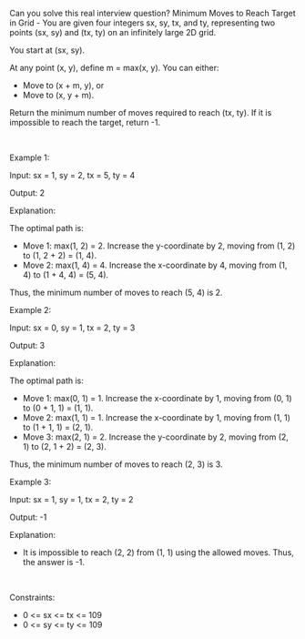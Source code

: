 Can you solve this real interview question? Minimum Moves to Reach Target in Grid - You are given four integers sx, sy, tx, and ty, representing two points (sx, sy) and (tx, ty) on an infinitely large 2D grid.

You start at (sx, sy).

At any point (x, y), define m = max(x, y). You can either:

 * Move to (x + m, y), or
 * Move to (x, y + m).

Return the minimum number of moves required to reach (tx, ty). If it is impossible to reach the target, return -1.

 

Example 1:

Input: sx = 1, sy = 2, tx = 5, ty = 4

Output: 2

Explanation:

The optimal path is:

 * Move 1: max(1, 2) = 2. Increase the y-coordinate by 2, moving from (1, 2) to (1, 2 + 2) = (1, 4).
 * Move 2: max(1, 4) = 4. Increase the x-coordinate by 4, moving from (1, 4) to (1 + 4, 4) = (5, 4).

Thus, the minimum number of moves to reach (5, 4) is 2.

Example 2:

Input: sx = 0, sy = 1, tx = 2, ty = 3

Output: 3

Explanation:

The optimal path is:

 * Move 1: max(0, 1) = 1. Increase the x-coordinate by 1, moving from (0, 1) to (0 + 1, 1) = (1, 1).
 * Move 2: max(1, 1) = 1. Increase the x-coordinate by 1, moving from (1, 1) to (1 + 1, 1) = (2, 1).
 * Move 3: max(2, 1) = 2. Increase the y-coordinate by 2, moving from (2, 1) to (2, 1 + 2) = (2, 3).

Thus, the minimum number of moves to reach (2, 3) is 3.

Example 3:

Input: sx = 1, sy = 1, tx = 2, ty = 2

Output: -1

Explanation:

 * It is impossible to reach (2, 2) from (1, 1) using the allowed moves. Thus, the answer is -1.

 

Constraints:

 * 0 <= sx <= tx <= 109
 * 0 <= sy <= ty <= 109